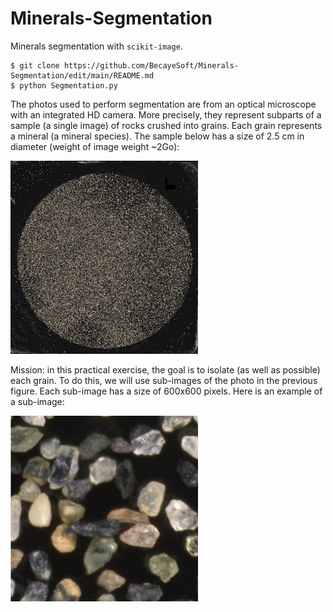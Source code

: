 # Minerals-Segmentation
Minerals segmentation with `scikit-image`.

```
$ git clone https://github.com/BecayeSoft/Minerals-Segmentation/edit/main/README.md
$ python Segmentation.py
```

The photos used to perform segmentation are from an optical microscope with an integrated HD camera. More precisely, they represent subparts of a sample (a single image) of rocks crushed into grains. Each grain represents a mineral (a mineral species).
The sample below has a size of 2.5 cm in diameter (weight of image weight ~2Go):

![Mashed Rock](https://github.com/BecayeSoft/Minerals-Segmentation/blob/main/images/mashed_rock.png)


Mission: in this practical exercise, the goal is to isolate (as well as possible) each grain. 
To do this, we will use sub-images of the photo in the previous figure. Each sub-image has a size of 600x600 pixels. 
Here is an example of a sub-image:

![Sample of mashed rock](https://github.com/BecayeSoft/Minerals-Segmentation/blob/main/images/mashed_rock_Sample.png)
